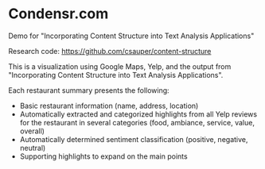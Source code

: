 Condensr.com
============

Demo for "Incorporating Content Structure into Text Analysis Applications"

Research code: https://github.com/csauper/content-structure


This is a visualization using Google Maps, Yelp, and the output from
"Incorporating Content Structure into Text Analysis Applications".

Each restaurant summary presents the following:
* Basic restaurant information (name, address, location)
* Automatically extracted and categorized highlights from all Yelp reviews for the restaurant in several categories (food, ambiance, service, value, overall)
* Automatically determined sentiment classification (positive, negative, neutral)
* Supporting highlights to expand on the main points

